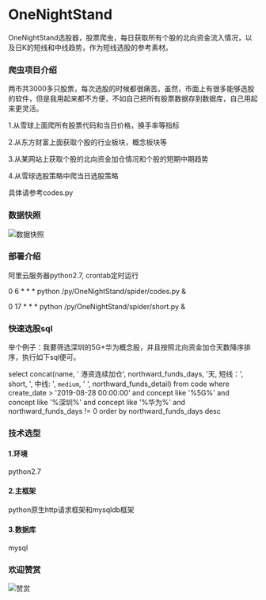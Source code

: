 # OneNightStand
OneNightStand选股器，股票爬虫，每日获取所有个股的北向资金流入情况，以及日K的短线和中线趋势，作为短线选股的参考素材。

### 爬虫项目介绍

两市共3000多只股票，每次选股的时候都很痛苦。虽然，市面上有很多能够选股的软件，但是我用起来都不方便，不如自己把所有股票数据存到数据库，自己用起来更灵活。

1.从雪球上面爬所有股票代码和当日价格，换手率等指标

2.从东方财富上面获取个股的行业板块，概念板块等

3.从某网站上获取个股的北向资金加仓情况和个股的短期中期趋势

4.从雪球选股策略中爬当日选股策略

具体请参考codes.py

### 数据快照

![数据快照](https://github.com/zhupanlinch/OneNightStand/blob/master/%E6%95%B0%E6%8D%AE%E5%BF%AB%E7%85%A7.png)

### 部署介绍

阿里云服务器python2.7, crontab定时运行

0 6 * * * python /py/OneNightStand/spider/codes.py &

0 17 * * * python /py/OneNightStand/spider/short.py &

### 快速选股sql

举个例子：我要筛选深圳的5G+华为概念股，并且按照北向资金加仓天数降序排序，执行如下sql便可。

select concat(name, ' 港资连续加仓', northward_funds_days, '天, 短线：', short, ', 中线: ', `medium`, ' ', northward_funds_detail) 
from code 
where create_date > '2019-08-28 00:00:00' 
and concept like '%5G%'
and concept like '%深圳%'
and concept like '%华为%'
and northward_funds_days != 0
order by northward_funds_days desc 

### 技术选型

#### 1.环境

python2.7

#### 2.主框架

python原生http请求框架和mysqldb框架

#### 3.数据库

mysql

### 欢迎赞赏
![赞赏](https://github.com/zhupanlinch/pay/blob/master/src/main/resources/static/common/%E8%B5%9E%E8%B5%8F%E7%A0%81.png)

